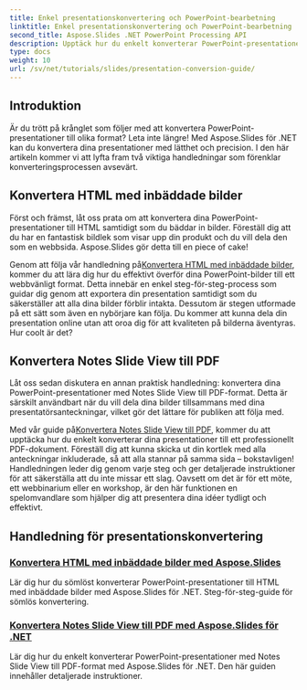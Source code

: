 ```yaml
---
title: Enkel presentationskonvertering och PowerPoint-bearbetning
linktitle: Enkel presentationskonvertering och PowerPoint-bearbetning
second_title: Aspose.Slides .NET PowerPoint Processing API
description: Upptäck hur du enkelt konverterar PowerPoint-presentationer med Aspose.Slides för .NET med våra tydliga, steg-för-steg-handledningar.
type: docs
weight: 10
url: /sv/net/tutorials/slides/presentation-conversion-guide/
---
```

## Introduktion

Är du trött på krånglet som följer med att konvertera PowerPoint-presentationer till olika format? Leta inte längre! Med Aspose.Slides för .NET kan du konvertera dina presentationer med lätthet och precision. I den här artikeln kommer vi att lyfta fram två viktiga handledningar som förenklar konverteringsprocessen avsevärt.

## Konvertera HTML med inbäddade bilder

Först och främst, låt oss prata om att konvertera dina PowerPoint-presentationer till HTML samtidigt som du bäddar in bilder. Föreställ dig att du har en fantastisk bildlek som visar upp din produkt och du vill dela den som en webbsida. Aspose.Slides gör detta till en piece of cake! 

 Genom att följa vår handledning på[Konvertera HTML med inbäddade bilder](./converting-html-with-embedded-images/), kommer du att lära dig hur du effektivt överför dina PowerPoint-bilder till ett webbvänligt format. Detta innebär en enkel steg-för-steg-process som guidar dig genom att exportera din presentation samtidigt som du säkerställer att alla dina bilder förblir intakta. Dessutom är stegen utformade på ett sätt som även en nybörjare kan följa. Du kommer att kunna dela din presentation online utan att oroa dig för att kvaliteten på bilderna äventyras. Hur coolt är det?

## Konvertera Notes Slide View till PDF

Låt oss sedan diskutera en annan praktisk handledning: konvertera dina PowerPoint-presentationer med Notes Slide View till PDF-format. Detta är särskilt användbart när du vill dela dina bilder tillsammans med dina presentatörsanteckningar, vilket gör det lättare för publiken att följa med. 

 Med vår guide på[Konvertera Notes Slide View till PDF](./converting-notes-slide-view-to-pdf/), kommer du att upptäcka hur du enkelt konverterar dina presentationer till ett professionellt PDF-dokument. Föreställ dig att kunna skicka ut din kortlek med alla anteckningar inkluderade, så att alla stannar på samma sida – bokstavligen! Handledningen leder dig genom varje steg och ger detaljerade instruktioner för att säkerställa att du inte missar ett slag. Oavsett om det är för ett möte, ett webbinarium eller en workshop, är den här funktionen en spelomvandlare som hjälper dig att presentera dina idéer tydligt och effektivt.

## Handledning för presentationskonvertering
### [Konvertera HTML med inbäddade bilder med Aspose.Slides](./converting-html-with-embedded-images/)
Lär dig hur du sömlöst konverterar PowerPoint-presentationer till HTML med inbäddade bilder med Aspose.Slides för .NET. Steg-för-steg-guide för sömlös konvertering.
### [Konvertera Notes Slide View till PDF med Aspose.Slides för .NET](./converting-notes-slide-view-to-pdf/)
Lär dig hur du enkelt konverterar PowerPoint-presentationer med Notes Slide View till PDF-format med Aspose.Slides för .NET. Den här guiden innehåller detaljerade instruktioner.